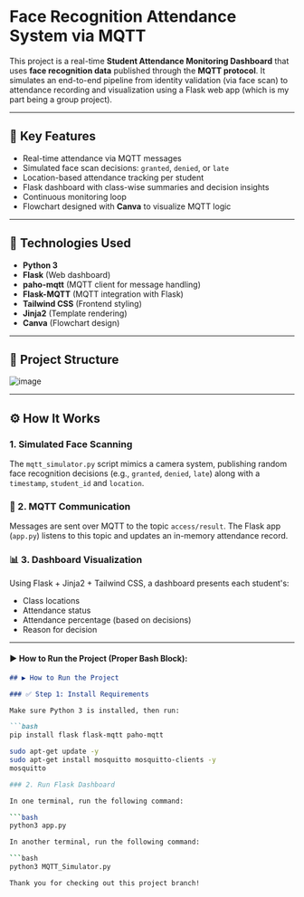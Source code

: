 #  Face Recognition Attendance System via MQTT

This project is a real-time **Student Attendance Monitoring Dashboard** that uses **face recognition data** published through the **MQTT protocol**. It simulates an end-to-end pipeline from identity validation (via face scan) to attendance recording and visualization using a Flask web app (which is my part being a group project).

---

## 📌 Key Features

-  Real-time attendance via MQTT messages
-  Simulated face scan decisions: `granted`, `denied`, or `late`
-  Location-based attendance tracking per student
-  Flask dashboard with class-wise summaries and decision insights
-  Continuous monitoring loop
-  Flowchart designed with **Canva** to visualize MQTT logic

---

## 🧰 Technologies Used

- **Python 3**
- **Flask** (Web dashboard)
- **paho-mqtt** (MQTT client for message handling)
- **Flask-MQTT** (MQTT integration with Flask)
- **Tailwind CSS** (Frontend styling)
- **Jinja2** (Template rendering)
- **Canva** (Flowchart design)

---

## 📂 Project Structure

![image](https://github.coventry.ac.uk/4005CMD2526MAYSEP/Face-Scan-using-MQTT/assets/7867/446f6b0b-8b07-4187-aaa6-c41077355a9e)


---

## ⚙️ How It Works

###  1. Simulated Face Scanning
The `mqtt_simulator.py` script mimics a camera system, publishing random face recognition decisions (e.g., `granted`, `denied`, `late`) along with a `timestamp`, `student_id` and `location`.

### 📡 2. MQTT Communication
Messages are sent over MQTT to the topic `access/result`. The Flask app (`app.py`) listens to this topic and updates an in-memory attendance record.

### 📊 3. Dashboard Visualization
Using Flask + Jinja2 + Tailwind CSS, a dashboard presents each student's:
-  Class locations
-  Attendance status
-  Attendance percentage (based on decisions)
-  Reason for decision

---

#### ▶️ How to Run the Project (Proper Bash Block):

```markdown
## ▶️ How to Run the Project

### ✅ Step 1: Install Requirements

Make sure Python 3 is installed, then run:

```bash
pip install flask flask-mqtt paho-mqtt

sudo apt-get update -y
sudo apt-get install mosquitto mosquitto-clients -y
mosquitto

### 2. Run Flask Dashboard

In one terminal, run the following command:

```bash
python3 app.py

In another terminal, run the following command:

```bash
python3 MQTT_Simulator.py

Thank you for checking out this project branch! 



